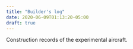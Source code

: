 ```yaml
---
title: "Builder's log"
date: 2020-06-09T01:13:20-05:00
draft: true
---
```


Construction records of the experimental aircraft.
